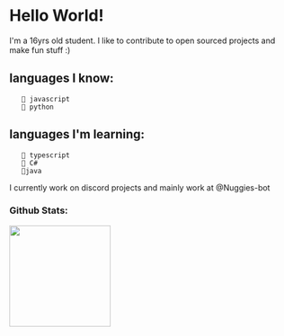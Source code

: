 # Hello World!

I'm a 16yrs old student. I like to contribute to open sourced projects and make fun stuff :)

## languages I know:
       🍎 javascript
       🍟 python
## languages I'm learning: 
       🍔 typescript
       🍦 C#
       🥓java



I currently work on discord projects and mainly work at @Nuggies-bot 



### Github Stats:

<img height="180em" src="https://github-readme-stats.vercel.app/api?username=Assassin-1234&show_icons=true&theme=tokyonight&&hide_border=true&&count_private=true&include_all_commits=true" />
